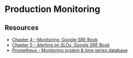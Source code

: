 # Production Monitoring

## Resources

- [Chapter 4 - Monitoring, Google SRE Book](https://sre.google/workbook/monitoring/)
- [Chapter 5 - Alerting on SLOs, Google SRE Book](https://sre.google/workbook/alerting-on-slos/)
- [Prometheus - Monitoring system & time series database](https://prometheus.io/)